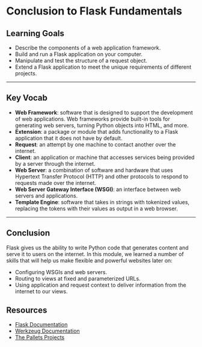 # Conclusion to Flask Fundamentals

## Learning Goals

- Describe the components of a web application framework.
- Build and run a Flask application on your computer.
- Manipulate and test the structure of a request object.
- Extend a Flask application to meet the unique requirements of different
  projects.

---

## Key Vocab

- **Web Framework**: software that is designed to support the development of web
  applications. Web frameworks provide built-in tools for generating web
  servers, turning Python objects into HTML, and more.
- **Extension**: a package or module that adds functionality to a Flask
  application that it does not have by default.
- **Request**: an attempt by one machine to contact another over the internet.
- **Client**: an application or machine that accesses services being provided by
  a server through the internet.
- **Web Server**: a combination of software and hardware that uses Hypertext
  Transfer Protocol (HTTP) and other protocols to respond to requests made over
  the internet.
- **Web Server Gateway Interface (WSGI)**: an interface between web servers and
  applications.
- **Template Engine**: software that takes in strings with tokenized values,
  replacing the tokens with their values as output in a web browser.

---

## Conclusion

Flask gives us the ability to write Python code that generates content and serve
it to users on the internet. In this module, we learned a number of skills that
will help us make flexible and powerful websites later on:

- Configuring WSGIs and web servers.
- Routing to views at fixed and parameterized URLs.
- Using application and request context to deliver information from the internet
  to our views.

## Resources

- [Flask Documentation](https://flask.palletsprojects.com/en/2.3.x/)
- [Werkzeug Documentation](https://palletsprojects.com/p/werkzeug/)
- [The Pallets Projects](https://palletsprojects.com/)
